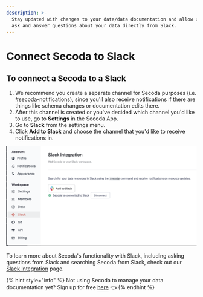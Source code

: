 ```yaml
---
description: >-
  Stay updated with changes to your data/data documentation and allow users to
  ask and answer questions about your data directly from Slack.
---
```


# Connect Secoda to Slack

## To connect a Secoda to a Slack&#x20;

1. We recommend you create a separate channel for Secoda purposes (i.e. #secoda-notifications), since you'll also receive notifications if there are things like schema changes or documentation edits there. &#x20;
2. After this channel is created or you've decided which channel you'd like to use, go to **Settings** in the Secoda App.&#x20;
3. Go to **Slack** from the settings menu.
4. Click **Add to Slack** and choose the channel that you'd like to receive notifications in.&#x20;

![](<../.gitbook/assets/Screen Shot 2022-04-08 at 10.26.58 AM.png>)

To learn more about Secoda's functionality with Slack, including asking questions from Slack and searching Secoda from Slack, check out our [Slack Integration](../slack-connection.md) page.

{% hint style="info" %}
Not using Secoda to manage your data documentation yet? Sign up for free [here](http://app.secoda.co/) 👈
{% endhint %}
